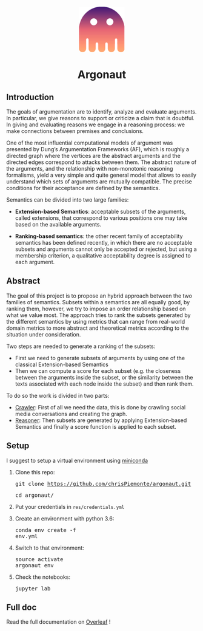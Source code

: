 <p align="center"> 
    <img src="https://raw.githubusercontent.com/chrisPiemonte/argonaut/master/res/img/argonaut.png" width="120"/> 
</p>

<h1 align="center"> Argonaut </h1>

## Introduction

The goals of argumentation are to identify, analyze and evaluate arguments. In particular, we give reasons to support or criticize a claim that is doubtful. In giving and evaluating reasons we engage in a reasoning process: we make connections between premises and conclusions.

One of the most influential computational models of argument was presented by Dung’s Argumentation Frameworks (AF), which is roughly a directed graph where the vertices are the abstract arguments and the directed edges correspond to attacks between them. The abstract nature of the arguments, and the relationship with non-monotonic reasoning formalisms, yield a very simple and quite general model that allows to easily understand which sets of arguments are mutually compatible. The precise conditions for their acceptance are defined by the semantics. 

Semantics can be divided into two large families:
- **Extension-based Semantics**: acceptable subsets of the arguments, called extensions, that correspond to various positions one may take based on the available arguments. 

- **Ranking-based semantics**: the other recent family of acceptability semantics has been defined recently, in which there are no acceptable subsets and arguments cannot only be accepted or rejected, but using a membership criterion, a qualitative acceptability degree is assigned to each argument.


## Abstract

The goal of this project is to propose an hybrid approach between the two families of semantics. Subsets within a semantics are all equally good, by ranking them, however, we try to impose an order relationship based on what we value most. The approach tries to rank the subsets generated by the different semantics by using metrics that can range from real-world domain metrics to more abstract and theoretical metrics according to the situation under consideration. 

Two steps are needed to generate a ranking of the subsets:
- First we need to generate subsets of arguments by using one of the classical Extension-based Semantics
- Then we can compute a score for each subset (e.g. the closeness between the arguments inside the subset, or the similarity between the texts associated with each node inside the subset) and then rank them.



To do so the work is divided in two parts:

- [Crawler](#): First of all we need the data, this is done by crawling social media conversations and creating the graph.
- [Reasoner](#): Then subsets are generated by applying Extension-based Semantics and finally a score function is applied to each subset. 


## Setup
I suggest to setup a virtual environment using [miniconda](http://conda.pydata.org/miniconda.html)

1. Clone this repo:  <pre>git clone https://github.com/chrisPiemonte/argonaut.git</pre> <pre>cd argonaut/</pre>

2. Put your credentials in ```res/credentials.yml```

3. Create an environment with python 3.6: <pre>conda env create -f env.yml</pre>

4. Switch to that environment: <pre>source activate argonaut_env</pre>

5. Check the notebooks: <pre>jupyter lab</pre>

## Full doc

Read the full documentation on [Overleaf](https://www.overleaf.com/read/qhhnggycrkfk) !